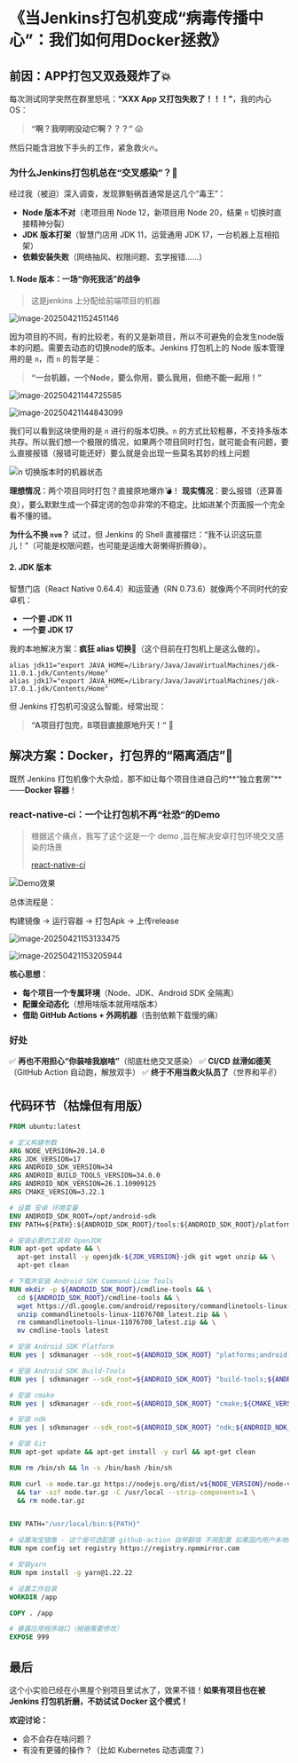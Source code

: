 # **《当Jenkins打包机变成“病毒传播中心”：我们如何用Docker拯救》**

## **前因：APP打包又双叒叕炸了💥**

每次测试同学突然在群里怒吼：**“XXX App 又打包失败了！！！”**，我的内心OS：

> **“啊？我明明没动它啊？？？”** 😱

然后只能含泪放下手头的工作，紧急救火🔥。

### **为什么Jenkins打包机总在“交叉感染”？🦠**

经过我（被迫）深入调查，发现罪魁祸首通常是这几个“毒王”：

- **Node 版本不对**（老项目用 Node 12，新项目用 Node 20，结果 `n` 切换时直接精神分裂）
- **JDK 版本打架**（智慧门店用 JDK 11，运营通用 JDK 17，一台机器上互相掐架）
- **依赖安装失败**（网络抽风、权限问题、玄学报错……）

#### **1. Node 版本：一场“你死我活”的战争**

> 这是jenkins 上分配给前端项目的机器

![image-20250421152451146](https://image.jimmyxuexue.top/img/image-20250421152451146.png)

因为项目的不同，有的比较老，有的又是新项目，所以不可避免的会发生node版本的问题。需要去动态的切换node的版本。Jenkins 打包机上的 Node 版本管理用的是 `n`，而 `n` 的哲学是：

> **“一台机器，一个Node，要么你用，要么我用，但绝不能一起用！”**

![image-20250421144725585](https://image.jimmyxuexue.top/img/image-20250421144725585.png)

![image-20250421144843099](https://image.jimmyxuexue.top/img/image-20250421144843099.png)

我们可以看到这块使用的是 `n` 进行的版本切换。`n` 的方式比较粗暴，不支持多版本共存。所以我们想一个极限的情况，如果两个项目同时打包，就可能会有问题，要么直接报错（报错可能还好）要么就是会出现一些莫名其妙的线上问题

![n 切换版本时的机器状态](https://image.jimmyxuexue.top/img/image-20250421145157403.png)

**理想情况**：两个项目同时打包？直接原地爆炸💣！
**现实情况**：要么报错（还算善良），要么默默生成一个薛定谔的包😡非常的不稳定。比如进某个页面报一个完全看不懂的错。

**为什么不换 `nvm`？**
试过，但 Jenkins 的 Shell 直接摆烂：“我不认识这玩意儿！”（可能是权限问题，也可能是运维大哥懒得折腾😅）。

#### **2. JDK 版本**

智慧门店（React Native 0.64.4）和运营通（RN 0.73.6）就像两个不同时代的安卓机：

- **一个要 JDK 11**
- **一个要 JDK 17**

我的本地解决方案：**疯狂 alias 切换**🤫（这个目前在打包机上是这么做的）。

```
alias jdk11="export JAVA_HOME=/Library/Java/JavaVirtualMachines/jdk-11.0.1.jdk/Contents/Home"  
alias jdk17="export JAVA_HOME=/Library/Java/JavaVirtualMachines/jdk-17.0.1.jdk/Contents/Home"  
```

但 Jenkins 打包机可没这么智能，经常出现：

> **“A项目打包完，B项目直接原地升天！”** 🚀

## **解决方案：Docker，打包界的“隔离酒店”🏨**

既然 Jenkins 打包机像个大杂烩，那不如让每个项目住进自己的**“独立套房”**——**Docker 容器**！

### **react-native-ci：一个让打包机不再“社恐”的Demo**

> 根据这个痛点，我写了这个这是一个 demo ,旨在解决安卓打包环境交叉感染的场景 
>
> [react-native-ci](https://github.com/Jimmylxue/react-native-ci)

![Demo效果](https://image.jimmyxuexue.top/img/image-20250421150605456.png)

总体流程是：

构建镜像 -> 运行容器 -> 打包Apk -> 上传release

![image-20250421153133475](https://image.jimmyxuexue.top/img/image-20250421153133475.png)

![image-20250421153205944](https://image.jimmyxuexue.top/img/image-20250421153205944.png)

**核心思想**：

- **每个项目一个专属环境**（Node、JDK、Android SDK 全隔离）
- **配置全动态化**（想用啥版本就用啥版本）
- **借助 GitHub Actions + 外网机器**（告别依赖下载慢的痛）

### **好处**

✅ **再也不用担心“你装啥我崩啥”**（彻底杜绝交叉感染）
✅ **CI/CD 丝滑如德芙**（GitHub Action 自动跑，解放双手）
✅ **终于不用当救火队员了**（世界和平✌️）

## **代码环节（枯燥但有用版）**

```dockerfile
FROM ubuntu:latest

# 定义构建参数
ARG NODE_VERSION=20.14.0
ARG JDK_VERSION=17
ARG ANDROID_SDK_VERSION=34
ARG ANDROID_BUILD_TOOLS_VERSION=34.0.0
ARG ANDROID_NDK_VERSION=26.1.10909125
ARG CMAKE_VERSION=3.22.1

# 设置 安卓 环境变量
ENV ANDROID_SDK_ROOT=/opt/android-sdk
ENV PATH=${PATH}:${ANDROID_SDK_ROOT}/tools:${ANDROID_SDK_ROOT}/platform-tools:${ANDROID_SDK_ROOT}/cmdline-tools/latest/bin

# 安装必要的工具和 OpenJDK
RUN apt-get update && \
  apt-get install -y openjdk-${JDK_VERSION}-jdk git wget unzip && \
  apt-get clean

# 下载并安装 Android SDK Command-Line Tools
RUN mkdir -p ${ANDROID_SDK_ROOT}/cmdline-tools && \
  cd ${ANDROID_SDK_ROOT}/cmdline-tools && \
  wget https://dl.google.com/android/repository/commandlinetools-linux-11076708_latest.zip && \
  unzip commandlinetools-linux-11076708_latest.zip && \
  rm commandlinetools-linux-11076708_latest.zip && \
  mv cmdline-tools latest

# 安装 Android SDK Platform
RUN yes | sdkmanager --sdk_root=${ANDROID_SDK_ROOT} "platforms;android-${ANDROID_SDK_VERSION}"

# 安装 Android SDK Build-Tools
RUN yes | sdkmanager --sdk_root=${ANDROID_SDK_ROOT} "build-tools;${ANDROID_BUILD_TOOLS_VERSION}"

# 安装 cmake
RUN yes | sdkmanager --sdk_root=${ANDROID_SDK_ROOT} "cmake;${CMAKE_VERSION}"

# 安装 ndk
RUN yes | sdkmanager --sdk_root=${ANDROID_SDK_ROOT} "ndk;${ANDROID_NDK_VERSION}"

# 安装 Git
RUN apt-get update && apt-get install -y curl && apt-get clean

RUN rm /bin/sh && ln -s /bin/bash /bin/sh

RUN curl -o node.tar.gz https://nodejs.org/dist/v${NODE_VERSION}/node-v${NODE_VERSION}-linux-x64.tar.gz \
  && tar -xzf node.tar.gz -C /usr/local --strip-components=1 \
  && rm node.tar.gz


ENV PATH="/usr/local/bin:${PATH}"

# 设置淘宝镜像 - 这个是可选配置 github-action 自带翻墙 不用配置 如果国内用户本地docker 需要配置一下
RUN npm config set registry https://registry.npmmirror.com

# 安装yarn
RUN npm install -g yarn@1.22.22

# 设置工作目录
WORKDIR /app

COPY . /app

# 暴露应用程序端口（根据需要修改）
EXPOSE 999
```

## **最后**

这个小实验已经在小黑屋个别项目里试水了，效果不错！**如果有项目也在被 Jenkins 打包机折磨，不妨试试 Docker 这个模式！**

**欢迎讨论：**

- 会不会存在啥问题？
- 有没有更骚的操作？（比如 Kubernetes 动态调度？）
